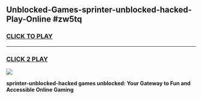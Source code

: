 
## Unblocked-Games-sprinter-unblocked-hacked-Play-Online #zw5tq
<h3>
<a href="https://news.freeplayer.one?title=sprinter-unblocked-hacked&ref=3">CLICK TO PLAY</a></h3>
<hr>

<h3>
<a href="https://news.freeplayer.one?title=sprinter-unblocked-hacked&ref=3">CLICK 2 PLAY</a>
  
</h3>

<a href="https://news.freeplayer.one?title=sprinter-unblocked-hacked&ref=3"><img src="https://clearcache.store/games.png"></a>


**sprinter-unblocked-hacked games unblocked: Your Gateway to Fun and Accessible Online Gaming**
